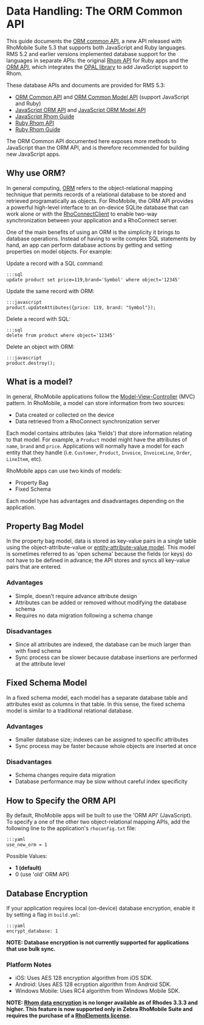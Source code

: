 # Data Handling: The ORM Common API

This guide documents the [ORM common API](../api/NewORM), a new API released with RhoMobile Suite 5.3 that supports both JavaScript and Ruby languages. RMS 5.2 and earlier versions implemented database support for the languages in separate APIs: the original [Rhom API](../api/rhom-api) for Ruby apps and the [ORM API](../api/Orm), which integrates the [OPAL library](http://opalrb.org) to add JavaScript support to Rhom. 

These database APIs and documents are provided for RMS 5.3:

* [ORM Common API](NewORM) and [ORM Common Model API](NewORMModel) (support JavaScript and Ruby)
* [JavaScript ORM API](../api/Orm) and [JavaScript ORM Model API](../api/OrmModel) 
* [JavaScript Rhom Guide](rhom_js) 
* [Ruby Rhom API](../api/rhom-api) 
* [Ruby Rhom Guide](rhom_ruby)

The ORM Common API documented here exposes more methods to JavaScript than the ORM API, and is therefore recommended for building new JavaScript apps. 

## Why use ORM?
In general computing, [ORM](https://en.wikipedia.org/wiki/Object-relational_mapping) refers to the object-relational mapping technique that permits records of a relational database to be stored and retrieved programatically as objects. For RhoMobile, the ORM API provides a powerful high-level interface to an on-device SQLite database that can work alone or with the [RhoConnectClient](../api/RhoConnectClient) to enable two-way synchronization between your application and a RhoConnect server.

One of the main benefits of using an ORM is the simplicity it brings to database operations. Instead of having to write complex SQL statements by hand, an app can perform database actions by getting and setting properties on model objects. For example: 

Update a record with a SQL command:

    :::sql
    update product set price=119,brand='Symbol' where object='12345'

Update the same record with ORM:

    :::javascript
    product.updateAttibutes({price: 119, brand: "Symbol"});

Delete a record with SQL:

    :::sql
    delete from product where object='12345'

Delete an object with ORM:

    :::javascript
    product.destroy();

## What is a model?
In general, RhoMobile applications follow the [Model-View-Controller](http://en.wikipedia.org/wiki/Model%E2%80%93view%E2%80%93controller) (MVC) pattern. In RhoMobile, a model can store information from two sources: 

* Data created or collected on the device
* Data retrieved from a RhoConnect synchronization server

Each model contains attributes (aka 'fields') that store information relating to that model. For example, a `Product` model might have the attributes of `name`, `brand` and `price`. Applications will normally have a model for each entity that they handle (i.e. `Customer`, `Product`, `Invoice`, `InvoiceLine`, `Order`, `LineItem`, etc).

RhoMobile apps can use two kinds of models: 

* Property Bag
* Fixed Schema

Each model type has advantages and disadvantages depending on the application.

## Property Bag Model

In the property bag model, data is stored as key-value pairs in a single table using the object-attribute-value or [entity-attribute-value model](http://en.wikipedia.org/wiki/Entity-attribute-value_model). This model is sometimes referred to as 'open schema' because the fields (or keys) do not have to be defined in advance; the API stores and syncs all key-value pairs that are entered.

### Advantages
* Simple, doesn’t require advance attribute design 
* Attributes can be added or removed without modifying the database schema
* Requires no data migration following a schema change 

### Disadvantages
* Since all attributes are indexed, the database can be much larger than with fixed schema 
* Sync process can be slower because database insertions are performed at the attribute level

## Fixed Schema Model

In a fixed schema model, each model has a separate database table and attributes exist as columns in that table. In this sense, the fixed schema model is similar to a traditional relational database.

### Advantages
* Smaller database size; indexes can be assigned to specific attributes
* Sync process may be faster because whole objects are inserted at once

### Disadvantages
* Schema changes require data migration
* Database performance may be slow without careful index specificity

## How to Specify the ORM API
By default, RhoMobile apps will be built to use the 'ORM API' (JavaScript). To specify a one of the other two object-relational mapping APIs, add the following line to the application's `rhoconfig.txt` file: 

    :::yaml
    use_new_orm = 1  

Possible Values: 

* **1 (default)**
* 0 (use 'old' ORM API)

## Database Encryption

If your application requires local (on-device) database encryption, enable it by setting a flag in `build.yml`:

    :::yaml
    encrypt_database: 1

**NOTE: Database encryption is not currently supported for applications that use bulk sync.**

### Platform Notes
* iOS: Uses AES 128 encryption algorithm from iOS SDK.
* Android: Uses AES 128 ecryption algorithm from Android SDK.
* Windows Mobile: Uses RC4 algorithm from Windows Mobile SDK.


**NOTE: [Rhom data encryption](../../2.2.0/rhodes/rhom#database-encryption) is no longer available as of Rhodes 3.3.3 and higher. This feature is now supported only in Zebra RhoMobile Suite and requires the purchase of a [RhoElements license](licensing).**
